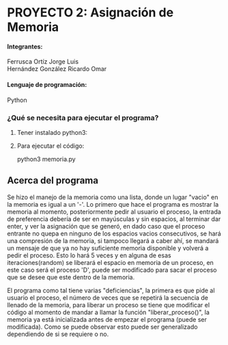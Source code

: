 # PROYECTO 2: Asignación de Memoria
#### Integrantes:  

Ferrusca Ortíz Jorge Luis  
Hernández González Ricardo Omar

#### Lenguaje de programación: 

Python

### ¿Qué se necesita para ejecutar el programa?

1. Tener instalado python3:

2. Para ejecutar el código:
	
	python3 memoria.py


## Acerca del programa

Se hizo el manejo de la memoria como una lista, donde un lugar "vacio" en la memoria es igual a un '-'. Lo primero que hace el programa es mostrar la memoria al momento, posteriormente pedir al usuario el proceso, la entrada de preferencia debería de ser en mayúsculas y sin espacios, al terminar dar enter, y ver la asignación que se generó, en dado caso que el proceso entrante no quepa en ninguno de los espacios vacios consecutivos, se hará una compresión de la memoria, si tampoco llegará a caber ahí, se mandará un mensaje de que ya no hay suficiente memoria disponible y volverá a pedir el proceso. Esto lo hará 5 veces y en alguna de esas iteraciones(random) se liberará el espacio en memoria de un proceso, en este caso será el proceso 'D', puede ser modificado para sacar el proceso que se desee que este dentro de la memoria. 


El programa como tal tiene varias "deficiencias", la primera es que pide al usuario el proceso, el número de veces que se repetirá la secuencia de llenado de la memoria, para liberar un proceso se tiene que modificar el código al momento de mandar a llamar la función "liberar_proceso()", la memoria ya está inicializada antes de empezar el programa (puede ser modificada). Como se puede observar esto puede ser generalizado dependiendo de si se requiere o no.






